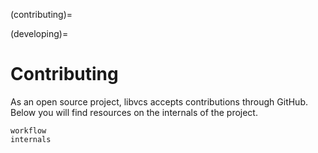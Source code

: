 (contributing)=

(developing)=

# Contributing

As an open source project, libvcs accepts contributions through GitHub. Below you will find
resources on the internals of the project.

```{toctree}
workflow
internals
```
